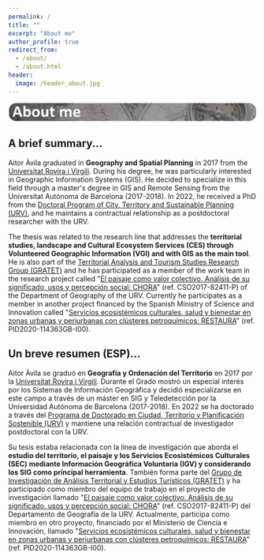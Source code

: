 ```yaml
---
permalink: /
title: ""
excerpt: "About me"
author_profile: true
redirect_from: 
  - /about/
  - /about.html
header:
  image: /header_about.jpg
---
```


![paisaje](images/about_me_defi.png)

## A brief summary...

Aitor Àvila graduated in __Geography and Spatial Planning__ in 2017 from the [Universitat Rovira i Virgili](https://www.urv.cat/en/). During his degree, he was particularly interested in Geographic Information Systems (GIS). He decided to specialize in this field through a master's degree in GIS and Remote Sensing from the Universitat Autónoma de Barcelona (2017-2018). In 2022, he received a PhD from the [Doctoral Program of City, Territory and Sustainable Planning (URV)](http://www.doctor.urv.cat/en/prospective-students/courses/7724/index/), and he maintains a contractual relationship as a postdoctoral researcher with the URV. 

The thesis was related to the research line that addresses the __territorial studies, landscape and Cultural Ecosystem Services (CES) through Volunteered Geographic Information (VGI) and with GIS as the main tool__. He is also part of the [Territorial Analysis and Tourism Studies Research Group (GRATET)](http://www.gratet.urv.cat/ca/) and he has participated as a member of the work team in the research project called "[El paisaje como valor colectivo. Análisis de su significado, usos y percepción social: CHORA](https://choramineco.wixsite.com/chora)" (ref. CSO2017-82411-P) of the Department of Geography of the URV. Currently he participates as a member in another project financed by the Spanish Ministry of Science and Innovation called "[Servicios ecosistémicos culturales, salud y bienestar en zonas urbanas y periurbanas con clústeres petroquímicos: RESTAURA](https://gratet.github.io/restaura/)" (ref. PID2020-114363GB-I00).

## Un breve resumen (ESP)...

Aitor Àvila se graduó en __Geografía y Ordenación del Territorio__ en 2017 por la [Universitat Rovira i Virgili](https://www.urv.cat/en/). Durante el Grado mostró un especial interés por los Sistemas de Información Geográfica y decidió especializarse en este campo a través de un máster en SIG y Teledetección por la Universidad Autónoma de Barcelona (2017-2018). En 2022 se ha doctorado a través del [Programa de Doctorado en Ciudad, Territorio y Planificación Sostenible (URV)](http://www.doctor.urv.cat/en/prospective-students/courses/7724/index/) y mantiene una relación contractual de investigador postdoctoral con la URV.

Su tesis estaba relacionada con la línea de investigación que aborda el __estudio del territorio, el paisaje y los Servicios Ecosistémicos Culturales (SEC) mediante Información Geográfica Voluntaria (IGV) y considerando los SIG como principal herramienta__. También forma parte del [Grupo de Investigación de Análisis Territorial y Estudios Turísticos (GRATET)](http://www.gratet.urv.cat/ca/) y ha participado como miembro del equipo de trabajo en el proyecto de investigación llamado "[El paisaje como valor colectivo. Análisis de su significado, usos y percepción social: CHORA](https://choramineco.wixsite.com/chora)" (ref. CSO2017-82411-P) del Departamento de Geografía de la URV. Actualmente, participa como miembro en otro proyecto, financiado por el Ministerio de Ciencia e Innovación, llamado "[Servicios ecosistémicos culturales, salud y bienestar en zonas urbanas y periurbanas con clústeres petroquímicos: RESTAURA](https://gratet.github.io/restaura/)" (ref. PID2020-114363GB-I00).


